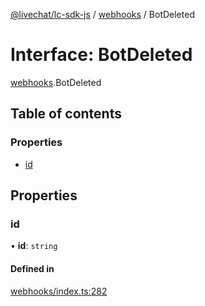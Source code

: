 [@livechat/lc-sdk-js](../README.md) / [webhooks](../modules/webhooks.md) / BotDeleted

# Interface: BotDeleted

[webhooks](../modules/webhooks.md).BotDeleted

## Table of contents

### Properties

- [id](webhooks.BotDeleted.md#id)

## Properties

### id

• **id**: `string`

#### Defined in

[webhooks/index.ts:282](https://github.com/livechat/lc-sdk-js/blob/c7b3817/src/webhooks/index.ts#L282)
